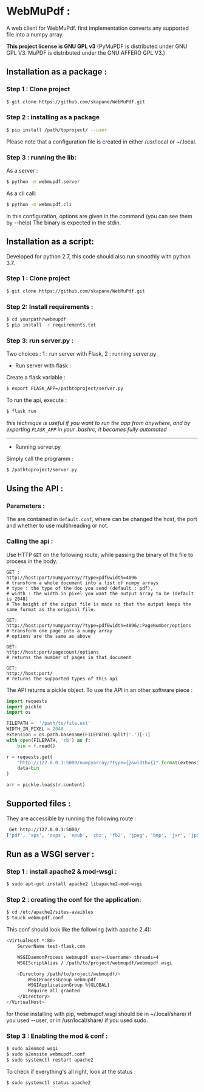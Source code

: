 # WebMuPdf :

A web client for WebMuPdf.
first implementation converts any supported file into a numpy array.


**This project license is GNU GPL v3** (PyMuPDF is distributed under GNU GPL V3. MuPDF is distributed under the GNU AFFERO GPL V3.)

## Installation as a package :
### Step 1 : Clone project
```bash
$ git clone https://github.com/skapane/WebMuPdf.git
```

### Step 2 : installing as a package
```bash
$ pip install /path/toproject/ --user
```

Please note that a configuration file is created in either /usr/local or ~/.local.
### Step 3 : running the lib:
As a server : 
```bash
$ python -m webmupdf.server
```
As a cli call:
```bash
$ python -m webmupdf.cli 
```
In this configuration, options are given in the command (you can see them by --help)
The binary is expected in the stdin.

## Installation as a script:

Developed for python 2.7, this code should also run smoothly with python 3.7.

### Step 1 : Clone project
```bash
$ git clone https://github.com/skapane/WebMuPdf.git
```

### Step 2: Install requirements :
```bash
$ cd yourpath/webmupdf
$ pip install -r requirements.txt
```

### Step 3: run server.py : 

Two choices : 1 : run server with Flask, 2 : running server.py

* Run server with flask : 

Create a flask variable :
```bash
$ export FLASK_APP=/pathtoproject/server.py
```
To run the api, execute : 
```bash
$ flask run
```
*this technique is useful if you want to run the app from anywhere, and by exporting `FLASK_APP` in your .bashrc, it becames fully automated*

----

* Running server.py

Simply call the programm : 
```bash
$ /pathtoproject/server.py
```

## Using the API :

### Parameters : 
The are contained in `default.conf`, where can be changed the host, the port and whether to use multihreading or not.

### Calling the api : 

Use HTTP `GET` on the following route, while passing the binary of the file to process in the body.

```
GET :
http://host:port/numpyarray/?type=pdf&width=4096
# transform a whole document into a list of numpy arrays
# type : the type of the doc you send (default : pdf),
# width : the width in pixel you want the output array to be (default is 2048)
# The height of the output file is made so that the output keeps the same format as the original file.

GET:
http://host:port/numpyarray/?type=pdf&width=4096/:PageNumber/options
# transform one page into a numpy array
# options are the same as above

GET:
http://host:port/pagecount/options
# returns the number of pages in that document

GET:
http://host:port/
# returns the supported types of this api
```

The API returns a pickle object. To use the API in an other software piece : 

```python
import requests
import pickle
import os

FILEPATH =  '/path/to/file.ext'
WIDTH_IN_PIXEL = 2048
extension = os.path.basename(FILEPATH).split('.')[-1]
with open(FILEPATH, 'rb') as f:
    bin = f.read()

r = requests.get(
    "http://127.0.0.1:5000/numpyarray/?type={}&width={}".format(extension, WIDTH_IN_PIXEL),
    data=bin
)

arr = pickle.loads(r.content)
```

## Supported files :
They are accessible by running the following route : 
```bash
 Get http://127.0.0.1:5000/
['pdf', 'xps', 'oxps', 'epub', 'cbz', 'fb2', 'jpeg', 'bmp', 'jxr', 'jpx', 'gif', 'tiff', 'png', 'pnm', 'pgm', 'pbm', 'ppm', 'pam', 'tga']

```

## Run as a WSGI server :

### Step 1 : install apache2 & mod-wsgi : 

```bash
$ sudo apt-get install apache2 libapache2-mod-wsgi
```

### Step 2 : creating the conf for the application:

```bash
$ cd /etc/apache2/sites-avaibles
$ touch webmupdf.conf
```
This conf should look like the following (with apache 2.4): 
```bash
<VirtualHost *:80>
    ServerName test-flask.com

    WSGIDaemonProcess webmupdf user=<Username> threads=4
    WSGIScriptAlias / /path/to/project/webmupdf/webmupdf.wsgi

    <Directory /path/to/project/webmupdf/>
        WSGIProcessGroup webmupdf
        WSGIApplicationGroup %{GLOBAL}
        Require all granted
    </Directory>
</VirtualHost>
```
for those installing with pip, webmupdf.wsgi should be in ~/.local/share/ if you used --user, or in /usr/local/share/ if you used sudo.


### Step 3 : Enabling the mod & conf :

```bash
$ sudo a2enmod wsgi
$ sudo a2ensite webmupdf.conf
$ sudo systemctl restart apache2
```

To check if everything's all right, look at the status :
```bash
$ sudo systemctl status apache2
```
